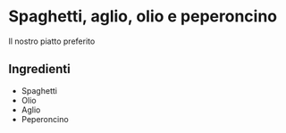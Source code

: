 # Spaghetti, aglio, olio e peperoncino
Il nostro piatto preferito
## Ingredienti
* Spaghetti
* Olio
* Aglio
* Peperoncino
